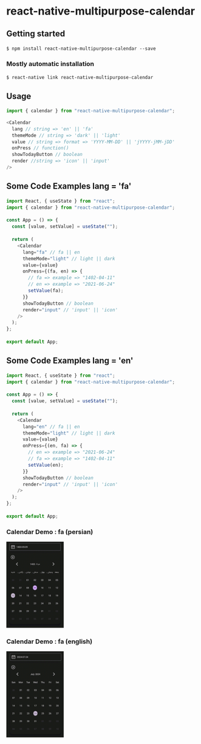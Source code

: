 # react-native-multipurpose-calendar

## Getting started

`$ npm install react-native-multipurpose-calendar --save`

### Mostly automatic installation

`$ react-native link react-native-multipurpose-calendar`

## Usage

```javascript
import { calendar } from "react-native-multipurpose-calendar";
```

```javascript
<Calendar
  lang // string => 'en' || 'fa'
  themeMode // string => 'dark' || 'light'
  value // string => format => 'YYYY-MM-DD' || 'jYYYY-jMM-jDD'
  onPress // function()
  showTodayButton // boolean
  render //string => 'icon' || 'input'
/>
```

## Some Code Examples lang = 'fa'

```javascript
import React, { useState } from "react";
import { calendar } from "react-native-multipurpose-calendar";

const App = () => {
  const [value, setValue] = useState("");

  return (
    <Calendar
      lang="fa" // fa || en
      themeMode="light" // light || dark
      value={value}
      onPress={(fa, en) => {
        // fa => example => "1402-04-11"
        // en => example => "2021-06-24"
        setValue(fa);
      }}
      showTodayButton // boolean
      render="input" // 'input' || 'icon'
    />
  );
};

export default App;
```

## Some Code Examples lang = 'en'

```javascript
import React, { useState } from "react";
import { calendar } from "react-native-multipurpose-calendar";

const App = () => {
  const [value, setValue] = useState("");

  return (
    <Calendar
      lang="en" // fa || en
      themeMode="light" // light || dark
      value={value}
      onPress={(en, fa) => {
        // en => example => "2021-06-24"
        // fa => example => "1402-04-11"
        setValue(en);
      }}
      showTodayButton // boolean
      render="input" // 'input' || 'icon'
    />
  );
};

export default App;
```

### Calendar Demo : fa (persian)

  <img src="https://github.com/gnmjafari/react-native-multipurpose-calendar/blob/main/demo/calendar-fa.gif?raw=true" style="width: 30%; height: auto;">

### Calendar Demo : fa (english)

  <img src="https://github.com/gnmjafari/react-native-multipurpose-calendar/blob/main/demo/calendar-en.gif?raw=true" style="width: 30%; height: auto;">
